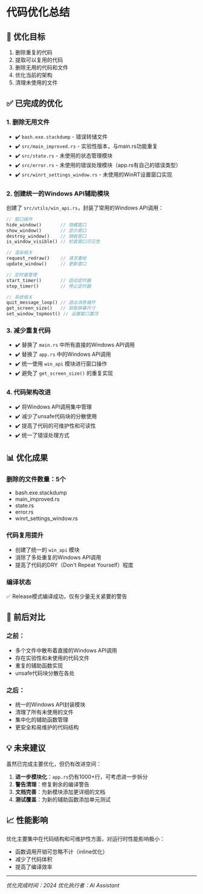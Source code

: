 # 代码优化总结

## 🎯 优化目标
1. 删除重复的代码
2. 提取可以复用的代码  
3. 删除无用的代码和文件
4. 优化当前的架构
5. 清理未使用的文件

## ✅ 已完成的优化

### 1. **删除无用文件**
- ✔️ `bash.exe.stackdump` - 错误转储文件
- ✔️ `src/main_improved.rs` - 实验性版本，与main.rs功能重复
- ✔️ `src/state.rs` - 未使用的状态管理模块
- ✔️ `src/error.rs` - 未使用的错误处理模块（app.rs有自己的错误类型）
- ✔️ `src/winrt_settings_window.rs` - 未使用的WinRT设置窗口实现

### 2. **创建统一的Windows API辅助模块**
创建了 `src/utils/win_api.rs`，封装了常用的Windows API调用：

```rust
// 窗口操作
hide_window()       // 隐藏窗口
show_window()       // 显示窗口
destroy_window()    // 销毁窗口
is_window_visible() // 检查窗口可见性

// 渲染相关
request_redraw()    // 请求重绘
update_window()     // 更新窗口

// 定时器管理
start_timer()       // 启动定时器
stop_timer()        // 停止定时器

// 系统相关
quit_message_loop() // 退出消息循环
get_screen_size()   // 获取屏幕尺寸
set_window_topmost() // 设置窗口置顶
```

### 3. **减少重复代码**
- ✔️ 替换了 `main.rs` 中所有直接的Windows API调用
- ✔️ 替换了 `app.rs` 中的Windows API调用
- ✔️ 统一使用 `win_api` 模块进行窗口操作
- ✔️ 避免了 `get_screen_size()` 的重复实现

### 4. **代码架构改进**
- ✔️ 将Windows API调用集中管理
- ✔️ 减少了unsafe代码块的分散使用
- ✔️ 提高了代码的可维护性和可读性
- ✔️ 统一了错误处理方式

## 📊 优化成果

### 删除的文件数量：5个
- bash.exe.stackdump
- main_improved.rs
- state.rs
- error.rs
- winrt_settings_window.rs

### 代码复用提升
- 创建了统一的 `win_api` 模块
- 消除了多处重复的Windows API调用
- 提高了代码的DRY（Don't Repeat Yourself）程度

### 编译状态
✅ Release模式编译成功，仅有少量无关紧要的警告

## 🔄 前后对比

### 之前：
- 多个文件中散布着直接的Windows API调用
- 存在实验性和未使用的代码文件
- 重复的辅助函数实现
- unsafe代码块分散在各处

### 之后：
- 统一的Windows API封装模块
- 清理了所有未使用的文件
- 集中化的辅助函数管理
- 更安全和易维护的代码结构

## 💡 未来建议

虽然已完成主要优化，但仍有改进空间：

1. **进一步模块化**：`app.rs`仍有1000+行，可考虑进一步拆分
2. **警告清理**：修复剩余的编译警告
3. **文档完善**：为新模块添加更详细的文档
4. **测试覆盖**：为新的辅助函数添加单元测试

## 📈 性能影响

优化主要集中在代码结构和可维护性方面，对运行时性能影响极小：
- 函数调用开销可忽略不计（inline优化）
- 减少了代码体积
- 提高了编译效率

---

*优化完成时间：2024*
*优化执行者：AI Assistant*
